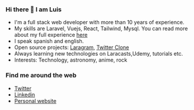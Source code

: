 ### Hi there 👋 I am Luis 

* I'm a full stack web developer with more than 10 years of experience.
* My skills are Laravel, Vuejs, React, Tailwind, Mysql. You can read more about my full experience [here](https://github.com/lupanvi/lupanvi/blob/master/EXPERIENCE.md)
* I speak spanish and english.
* Open source projects: [Laragram](https://github.com/lupanvi/laragram), [Twitter Clone](https://github.com/lupanvi/react-twitter-frontend)
* Always learning new technologies on Laracasts,Udemy, tutorials etc.
* Interests: Technology, astronomy, anime, rock

### Find me around the web

* [Twitter](https://twitter.com/lupanvi)
* [Linkedin](https://www.linkedin.com/in/luis-p-5b534946)
* [Personal website](http://www.luispantadeveloper.com)

